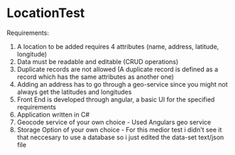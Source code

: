 # LocationTest
Requirements:
1) A location to be added requires 4 attributes (name, address, latitude, longitude)
2) Data must be readable and editable (CRUD operations)
3) Duplicate records are not allowed (A duplicate record is defined as a record which has the same attributes as another one)
4) Adding an address has to go through a geo-service since you might not always get the latitudes and longitudes
5) Front End is developed through angular, a basic UI for the specified requirements
6) Application written in C#
7) Geocode service of your own choice - Used Angulars geo service
8) Storage Option of your own choice - For this medior test i didn't see it that neccesary to use a database so i just edited the data-set text/json file

